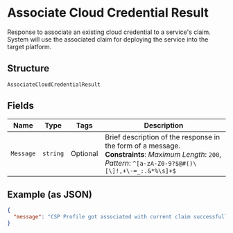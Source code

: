 
# Associate Cloud Credential Result

Response to associate an existing cloud credential to a service's claim. System will use the associated claim for deploying the service into the target platform.

## Structure

`AssociateCloudCredentialResult`

## Fields

| Name | Type | Tags | Description |
|  --- | --- | --- | --- |
| `Message` | `string` | Optional | Brief description of the response in the form of a message.<br>**Constraints**: *Maximum Length*: `200`, *Pattern*: `^[a-zA-Z0-9?$@#()\[\]!,+\-=_:.&*%\s]+$` |

## Example (as JSON)

```json
{
  "message": "CSP Profile got associated with current claim successfully"
}
```

